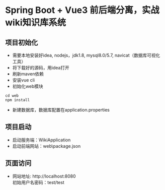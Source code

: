 # Spring Boot + Vue3 前后端分离，实战wiki知识库系统

## 项目初始化
* 需要本地安装好idea, nodejs，jdk1.8, mysql8.0/5.7, navicat（数据库可视化工具）
* 将下载好的源码，用idea打开
* 刷新maven依赖
* 安装vue cli
* 初始化web模块
```
cd web
npm install
```
* 新建数据库，数据库配置在application.properties

## 项目启动
* 启动服务端：WikiApplication
* 启动前端网站：web\package.json

## 页面访问
* 网站地址: http://localhost:8080<br>
  初始用户名密码：test/test